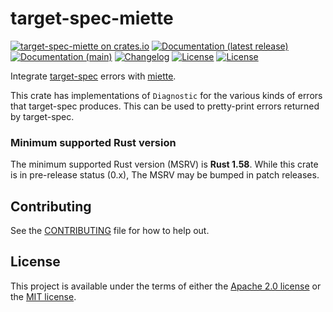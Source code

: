 # target-spec-miette

[![target-spec-miette on crates.io](https://img.shields.io/crates/v/target-spec-miette)](https://crates.io/crates/target-spec-miette)
[![Documentation (latest release)](https://img.shields.io/badge/docs-latest-brightgreen.svg)](https://docs.rs/target-spec-miette/)
[![Documentation (main)](https://img.shields.io/badge/docs-main-purple)](https://guppy-rs.github.io/guppy/rustdoc/target_spec_miette/)
[![Changelog](https://img.shields.io/badge/changelog-latest-blue)](CHANGELOG.md)
[![License](https://img.shields.io/badge/license-Apache-green.svg)](../LICENSE-APACHE)
[![License](https://img.shields.io/badge/license-MIT-green.svg)](../LICENSE-MIT)

Integrate [target-spec](https://crates.io/crates/target-spec) errors with [miette](https://docs.rs/miette).

This crate has implementations of `Diagnostic` for the various kinds of errors that target-spec
produces. This can be used to pretty-print errors returned by target-spec.

### Minimum supported Rust version

The minimum supported Rust version (MSRV) is **Rust 1.58**. While this crate is in pre-release
status (0.x), The MSRV may be bumped in patch releases.

## Contributing

See the [CONTRIBUTING](../CONTRIBUTING.md) file for how to help out.

## License

This project is available under the terms of either the [Apache 2.0 license](../LICENSE-APACHE) or the [MIT
license](../LICENSE-MIT).

<!--
README.md is generated from README.tpl by cargo readme. To regenerate:

cargo install cargo-readme
./scripts/regenerate-readmes.sh
-->

